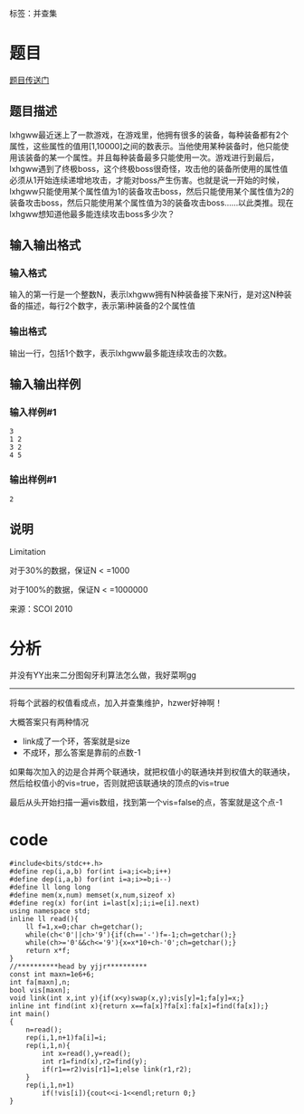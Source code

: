 ﻿---
subtitle: "神仙并查集"
tags: 
 - 数据结构-并查集
grammar_cjkRuby: true
catalog: true
layout:  post
header-img: "img/header/P35.jpg"
preview-img: "/img/preview/P35.jpg"
---
标签：并查集

# 题目

[题目传送门](https://www.luogu.org/problemnew/show/P1640)


## 题目描述

lxhgww最近迷上了一款游戏，在游戏里，他拥有很多的装备，每种装备都有2个属性，这些属性的值用[1,10000]之间的数表示。当他使用某种装备时，他只能使用该装备的某一个属性。并且每种装备最多只能使用一次。游戏进行到最后，lxhgww遇到了终极boss，这个终极boss很奇怪，攻击他的装备所使用的属性值必须从1开始连续递增地攻击，才能对boss产生伤害。也就是说一开始的时候，lxhgww只能使用某个属性值为1的装备攻击boss，然后只能使用某个属性值为2的装备攻击boss，然后只能使用某个属性值为3的装备攻击boss……以此类推。现在lxhgww想知道他最多能连续攻击boss多少次？

## 输入输出格式
### 输入格式

输入的第一行是一个整数N，表示lxhgww拥有N种装备接下来N行，是对这N种装备的描述，每行2个数字，表示第i种装备的2个属性值

### 输出格式

输出一行，包括1个数字，表示lxhgww最多能连续攻击的次数。

## 输入输出样例
### 输入样例#1
```
3
1 2
3 2
4 5
```
### 输出样例#1
```
2
```
## 说明

Limitation

对于30%的数据，保证N < =1000

对于100%的数据，保证N < =1000000

来源：SCOI 2010

# 分析

并没有YY出来二分图匈牙利算法怎么做，我好菜啊gg

------

将每个武器的权值看成点，加入并查集维护，hzwer好神啊！

大概答案只有两种情况

- link成了一个环，答案就是size
- 不成环，那么答案是靠前的点数-1

如果每次加入的边是合并两个联通块，就把权值小的联通块并到权值大的联通块，然后给权值小的vis=true，否则就把该联通块的顶点的vis=true

最后从头开始扫描一遍vis数组，找到第一个vis=false的点，答案就是这个点-1

# code
```
#include<bits/stdc++.h>
#define rep(i,a,b) for(int i=a;i<=b;i++)
#define dep(i,a,b) for(int i=a;i>=b;i--)
#define ll long long
#define mem(x,num) memset(x,num,sizeof x)
#define reg(x) for(int i=last[x];i;i=e[i].next)
using namespace std;
inline ll read(){
	ll f=1,x=0;char ch=getchar();
	while(ch<'0'||ch>'9'){if(ch=='-')f=-1;ch=getchar();}
	while(ch>='0'&&ch<='9'){x=x*10+ch-'0';ch=getchar();}
	return x*f;
}
//**********head by yjjr**********
const int maxn=1e6+6;
int fa[maxn],n;
bool vis[maxn];
void link(int x,int y){if(x<y)swap(x,y);vis[y]=1;fa[y]=x;}
inline int find(int x){return x==fa[x]?fa[x]:fa[x]=find(fa[x]);} 
int main()
{
	n=read();
	rep(i,1,n+1)fa[i]=i;
	rep(i,1,n){
		int x=read(),y=read();
		int r1=find(x),r2=find(y);
		if(r1==r2)vis[r1]=1;else link(r1,r2);
	}
	rep(i,1,n+1)
		if(!vis[i]){cout<<i-1<<endl;return 0;}
}
```
